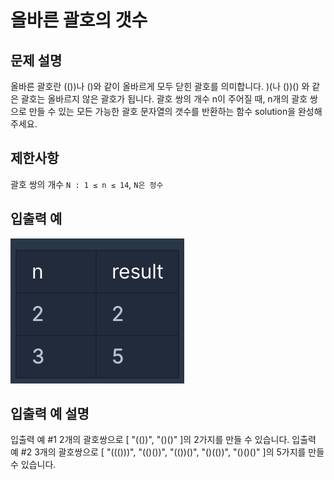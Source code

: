 # 올바른 괄호의 갯수

## 문제 설명
올바른 괄호란 (())나 ()와 같이 올바르게 모두 닫힌 괄호를 의미합니다. )(나 ())() 와 같은 괄호는 올바르지 않은 괄호가 됩니다. 괄호 쌍의 개수 n이 주어질 때, n개의 괄호 쌍으로 만들 수 있는 모든 가능한 괄호 문자열의 갯수를 반환하는 함수 solution을 완성해 주세요.

## 제한사항
괄호 쌍의 개수 `N : 1 ≤ n ≤ 14`, `N은 정수`

## 입출력 예
![](assets/dfs-count-bracket-5d91dcb8.png)

## 입출력 예 설명
입출력 예 #1
2개의 괄호쌍으로 [ "(())", "()()" ]의 2가지를 만들 수 있습니다.
입출력 예 #2
3개의 괄호쌍으로 [ "((()))", "(()())", "(())()", "()(())", "()()()" ]의 5가지를 만들 수 있습니다.
